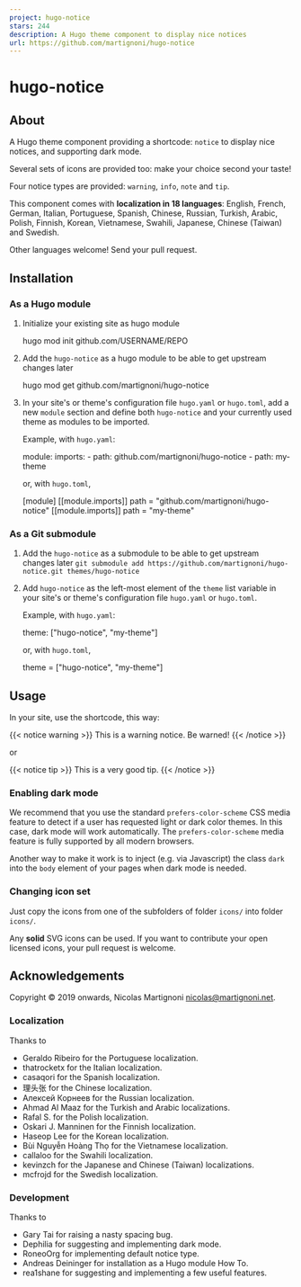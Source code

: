 ```yaml
---
project: hugo-notice
stars: 244
description: A Hugo theme component to display nice notices
url: https://github.com/martignoni/hugo-notice
---
```


hugo-notice
===========

About
-----

A Hugo theme component providing a shortcode: `notice` to display nice notices, and supporting dark mode.

Several sets of icons are provided too: make your choice second your taste!

Four notice types are provided: `warning`, `info`, `note` and `tip`.

This component comes with **localization in 18 languages**: English, French, German, Italian, Portuguese, Spanish, Chinese, Russian, Turkish, Arabic, Polish, Finnish, Korean, Vietnamese, Swahili, Japanese, Chinese (Taiwan) and Swedish.

Other languages welcome! Send your pull request.

Installation
------------

### As a Hugo module

1.  Initialize your existing site as hugo module
    
    hugo mod init github.com/USERNAME/REPO
    
2.  Add the `hugo-notice` as a hugo module to be able to get upstream changes later
    
    hugo mod get github.com/martignoni/hugo-notice
    
3.  In your site's or theme's configuration file `hugo.yaml` or `hugo.toml`, add a new `module` section and define both `hugo-notice` and your currently used theme as modules to be imported.
    
    Example, with `hugo.yaml`:
    
    module:
      imports:
        - path: github.com/martignoni/hugo-notice
        - path: my-theme
    
    or, with `hugo.toml`,
    
    \[module\]
      \[\[module.imports\]\]
        path = "github.com/martignoni/hugo-notice"
      \[\[module.imports\]\]
        path = "my-theme"
    

### As a Git submodule

1.  Add the `hugo-notice` as a submodule to be able to get upstream changes later `git submodule add https://github.com/martignoni/hugo-notice.git themes/hugo-notice`
    
2.  Add `hugo-notice` as the left-most element of the `theme` list variable in your site's or theme's configuration file `hugo.yaml` or `hugo.toml`.
    
    Example, with `hugo.yaml`:
    
    theme: \["hugo-notice", "my-theme"\]
    
    or, with `hugo.toml`,
    
    theme = \["hugo-notice", "my-theme"\]
    

Usage
-----

In your site, use the shortcode, this way:

{{< notice warning \>}}
This is a warning notice. Be warned!
{{< /notice \>}}

or

{{< notice tip \>}}
This is a very good tip.
{{< /notice \>}}

### Enabling dark mode

We recommend that you use the standard `prefers-color-scheme` CSS media feature to detect if a user has requested light or dark color themes. In this case, dark mode will work automatically. The `prefers-color-scheme` media feature is fully supported by all modern browsers.

Another way to make it work is to inject (e.g. via Javascript) the class `dark` into the `body` element of your pages when dark mode is needed.

### Changing icon set

Just copy the icons from one of the subfolders of folder `icons/` into folder `icons/`.

Any **solid** SVG icons can be used. If you want to contribute your open licensed icons, your pull request is welcome.

Acknowledgements
----------------

Copyright © 2019 onwards, Nicolas Martignoni nicolas@martignoni.net.

### Localization

Thanks to

-   Geraldo Ribeiro for the Portuguese localization.
-   thatrocketx for the Italian localization.
-   casaqori for the Spanish localization.
-   理头张 for the Chinese localization.
-   Алексей Корнеев for the Russian localization.
-   Ahmad Al Maaz for the Turkish and Arabic localizations.
-   Rafal S. for the Polish localization.
-   Oskari J. Manninen for the Finnish localization.
-   Haseop Lee for the Korean localization.
-   Bùi Nguyễn Hoàng Thọ for the Vietnamese localization.
-   callaloo for the Swahili localization.
-   kevinzch for the Japanese and Chinese (Taiwan) localizations.
-   mcfrojd for the Swedish localization.

### Development

Thanks to

-   Gary Tai for raising a nasty spacing bug.
-   Dephilia for suggesting and implementing dark mode.
-   RoneoOrg for implementing default notice type.
-   Andreas Deininger for installation as a Hugo module How To.
-   rea1shane for suggesting and implementing a few useful features.
